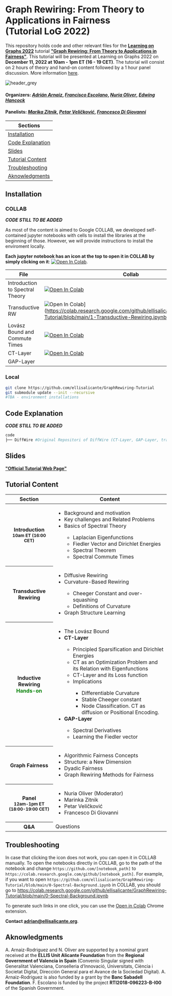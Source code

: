 # Graph Rewiring: From Theory to Applications in Fairness <br>(Tutorial LoG 2022)
This repository holds code and other relevant files for the [**Learning on Graphs 2022**](https://logconference.org/) tutorial **["Graph Rewiring: From Theory to Applications in Fairness"](https://ellisalicante.org/tutorials/GraphRewiring)**. This tutorial will be presented at Learning on Graphs 2022 on **December 11, 2022 at 10am - 1pm ET (16 - 19 CET)**. The tutorial will consist on 2 hours of theory and hand-on content followed by a 1 hour panel discussion. More information [here](https://ellisalicante.org/tutorials/GraphRewiring).


![header_grey](https://user-images.githubusercontent.com/33413560/204992639-8fdb4ebe-0389-4950-b6e7-de414cc3d7b8.png)


#### Organizers: [*Adrián Arnaiz*](https://ellisalicante.org/tutorials/GraphRewiring), [*Francisco Escolano*](https://ellisalicante.org/tutorials/GraphRewiring), [*Nuria Oliver*](https://ellisalicante.org/tutorials/GraphRewiring), [*Edwing Hancock*](https://ellisalicante.org/tutorials/GraphRewiring)
#### Panelists: [*Marika Zitnik*](https://ellisalicante.org/tutorials/GraphRewiring), [*Petar Veličković*](https://ellisalicante.org/tutorials/GraphRewiring), [*Francesco Di Giovanni*](https://ellisalicante.org/tutorials/GraphRewiring)

|Sections|
|-|
| [Installation](#installation)|
| [Code Explanation](#code-explanation)|
| [Slides](#slides)|
| [Tutorial Content](#tutorial-content)|
| [Troubleshooting](#troubleshooting)|
| [Aknowledgments](#aknowledgments) |


## Installation

### COLLAB
***CODE STILL TO BE ADDED***

As most of the content is aimed to Google COLLAB, we developed self-contained jupyter notebooks with cells to install the libraries at the beginning of those. However, we will provide instructions to install the enviroment locally.

**Each jupyter notebook has an icon at the top to open it in COLLAB by simply clicking on it**: [![Open In Colab](https://colab.research.google.com/assets/colab-badge.svg)](https://colab.research.google.com/github/ellisalicante/GraphRewiring-Tutorial/blob/main/0-Spectral-Background.ipynb).

| File | Collab|
|-|-|
| Introduction to Spectral Theory |[![Open In Colab](https://colab.research.google.com/assets/colab-badge.svg)](https://colab.research.google.com/github/ellisalicante/GraphRewiring-Tutorial/blob/main/0-Spectral-Background.ipynb)|
| Transductive RW|![Open In Colab](https://colab.research.google.com/assets/colab-badge.svg)](https://colab.research.google.com/github/ellisalicante/GraphRewiring-Tutorial/blob/main/1-Transductive-Rewiring.ipynb)|
| Lovász Bound and Commute Times | [![Open In Colab](https://colab.research.google.com/assets/colab-badge.svg)](https://colab.research.google.com/github/ellisalicante/GraphRewiring-Tutorial/blob/main/2-Lovasz-Bound-and-CT.ipynb) |
| CT-Layer |[![Open In Colab](https://colab.research.google.com/assets/colab-badge.svg)](https://colab.research.google.com/github/ellisalicante/GraphRewiring-Tutorial/blob/main/3-Inductive-Rewiring-CTLayer.ipynb) |
| GAP-Layer| | 

### Local

```bash
git clone https://github.com/ellisalicante/GraphRewiring-Tutorial
git submodule update --init --recursive
#TBA - environment installations
```

## Code Explanation

***CODE STILL TO BE ADDED***
```bash
code
├── DiffWire #Original Repositori of DiffWire (CT-Layer, GAP-Layer, trained models...)
```

## Slides
**["Official Tutorial Web Page"](https://ellisalicante.org/tutorials/GraphRewiring)**

## Tutorial Content

<div class="table-responsive">
<table class="table table-bordered text-center table-striped">
  <thead>
    <tr>
      <th scope="col" class="text-right">Section</th>
      <th scope="col" class="text-left">Content</th>
    </tr>
  </thead>
  <tbody>
    <tr>
      <th class="text-right align-middle">Introduction<br><small>10am ET (16:00 CET)</small></th>
      <td class="text-left align-middle">
      <ul>
        <li>Background and motivation</li>
        <li>Key challenges and Related Problems</li>
        <li>Basics of Spectral Theory</li>
        <ul> 
          <li>Laplacian Eigenfunctions</li>
          <li>Fiedler Vector and Dirichlet Energies</li>
          <li>Spectral Theorem</li>
          <li>Spectral Commute Times</li>
        </ul>
      </ul></td>
    </tr>
    <tr>
      <th class="text-right align-middle">Transductive Rewiring</th>
      <td class="text-left align-middle">
      <ul> 
        <li>Diffusive Rewiring</li>
        <li>Curvature-Based Rewiring</li>
        <ul>
          <li>Cheeger Constant and over-squashing</li>
          <li>Definitions of Curvature</li>
        </ul>
        <li>Graph Structure Learning</li>
      </ul></td>
    </tr>
    <tr>
      <th class="text-right align-middle">Inductive Rewiring<br><span style="color:green">Hands-on</span></th>
      <td class="text-left align-middle">
      <ul>
        <li>The Lovász Bound</li>
        <li><b>CT-Layer</b></li>
        <ul>
          <li>Principled Sparsification and Dirichlet Energies</li>
          <li>CT as an Optimization Problem and its Relation with Eigenfunctions</li>
          <li>CT-Layer and its Loss function</li>
          <li>Implications</li>
          <ul>
            <li>Differentiable Curvature</li>
            <li>Stable Cheeger constant</li>
            <li>Node Classification. CT as diffusion or Positional Encoding.</li>
          </ul>
        </ul>
        <li><b>GAP-Layer</b></li>
        <ul>
          <li>Spectral Derivatives</li>
          <li>Learning the Fiedler vector</li>
        </ul>
      </ul></td>
    </tr>
    <tr>
      <th class="text-right align-middle">Graph Fairness</th>
      <td class="text-left align-middle">
      <ul>
        <li>Algorithmic Fairness Concepts</li>
        <li>Structure: a New Dimension</li>
        <li>Dyadic Fairness</li>
        <li>Graph Rewiring Methods for Fairness</li>
      </ul></td>
    </tr>
    <tr>
      <th class="text-right align-middle">Panel<br><small>12am-1pm ET<br> (18:00-19:00 CET)</small></th>
      <td class="text-left align-middle">
      <ul>
        <li>Nuria Oliver (Moderator)</li>
        <li>Marinka Zitnik</li>
        <li>Petar Veličković</li>
        <li>Francesco Di Giovanni</li>
      </ul></td>
    </tr>
    <tr>
      <th class="text-right align-middle">Q<span>&#38;</span>A</th>
      <td class="text-left align-middle">Questions</td>
    </tr>
  </tbody>
</table>
</div>

## Troubleshooting

In case that clicking the icon does not work, you can open it in COLLAB manually. To open the notebooks directly in COLLAB, go to the path of the notebook and change `https://github.com/[notebook_path]` to `https://colab.research.google.com/github/[notebook_path]`. For example, if you want to open `https://github.com/ellisalicante/GraphRewiring-Tutorial/blob/main/0-Spectral-Background.ipynb` in COLLAB, you should go to https://colab.research.google.com/github/ellisalicante/GraphRewiring-Tutorial/blob/main/0-Spectral-Background.ipynb

To generate such links in one click, you can use the [Open in Colab](https://chrome.google.com/webstore/detail/open-in-colab/iogfkhleblhcpcekbiedikdehleodpjo) Chrome extension.

**Contact adrian@ellisalicante.org**.

## Aknowledgments

A. Arnaiz-Rodriguez and N. Oliver are supported by a nominal grant received at the **ELLIS Unit Alicante Foundation** from the **Regional Government of Valencia in Spain** (Convenio Singular signed with Generalitat Valenciana, Conselleria d’Innovació, Universitats, Ciència i Societat Digital, Dirección General para el Avance de la Sociedad Digital). A. Arnaiz-Rodriguez is also funded by a grant by the **Banc Sabadell Foundation**. F. Escolano is funded by the project **RTI2018-096223-B-I00** of the Spanish Government. 
